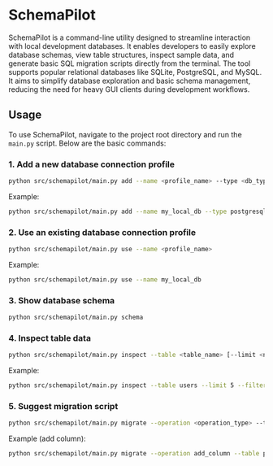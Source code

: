 # SchemaPilot

SchemaPilot is a command-line utility designed to streamline interaction with local development databases. It enables developers to easily explore database schemas, view table structures, inspect sample data, and generate basic SQL migration scripts directly from the terminal. The tool supports popular relational databases like SQLite, PostgreSQL, and MySQL. It aims to simplify database exploration and basic schema management, reducing the need for heavy GUI clients during development workflows.

## Usage

To use SchemaPilot, navigate to the project root directory and run the `main.py` script. Below are the basic commands:

### 1. Add a new database connection profile

```bash
python src/schemapilot/main.py add --name <profile_name> --type <db_type> --host <host> --port <port> --user <user> --password <password> --db_name <db_name>
```

Example:
```bash
python src/schemapilot/main.py add --name my_local_db --type postgresql --host localhost --port 5432 --user admin --password secret --db_name dev_db
```

### 2. Use an existing database connection profile

```bash
python src/schemapilot/main.py use --name <profile_name>
```

Example:
```bash
python src/schemapilot/main.py use --name my_local_db
```

### 3. Show database schema

```bash
python src/schemapilot/main.py schema
```

### 4. Inspect table data

```bash
python src/schemapilot/main.py inspect --table <table_name> [--limit <number_of_rows>] [--filter <json_filters>]
```

Example:
```bash
python src/schemapilot/main.py inspect --table users --limit 5 --filter '{"status": "active"}'
```

### 5. Suggest migration script

```bash
python src/schemapilot/main.py migrate --operation <operation_type> --table <table_name> [--column_details <json_column_details>]
```

Example (add column):
```bash
python src/schemapilot/main.py migrate --operation add_column --table products --column_details '{"name": "price", "type": "DECIMAL(10, 2)"}'
```
